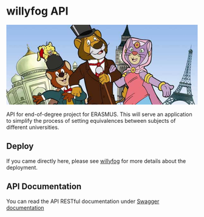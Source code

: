 # willyfog API

![Willy Fog](docs/willy-fog.jpg "Willy Fog")

API for end-of-degree project for ERASMUS. This will serve an application to simplify
the process of setting equivalences between subjects of different universities.

## Deploy

If you came directly here, please see [willyfog](https://github.com/popokis/willyfog)
 for more details about the deployment.

## API Documentation

You can read the API RESTful documentation under [Swagger documentation](http://popokis.com/swagger-ui)

